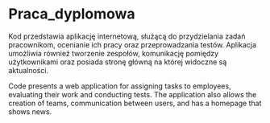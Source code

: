 # Praca_dyplomowa
Kod przedstawia aplikację internetową, służącą do przydzielania zadań pracownikom,
ocenianie ich pracy oraz przeprowadzania testów. Aplikacja umożliwia również tworzenie
zespołów, komunikację pomiędzy użytkownikami oraz posiada stronę główną na której
widoczne są aktualności.

Code presents a web application for assigning tasks to employees, evaluating their work
and conducting tests. The application also allows the creation of teams, communication
between users, and has a homepage that shows news.
